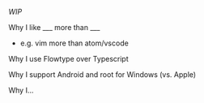_WIP_

Why I like ___ more than ___
- e.g. vim more than atom/vscode

Why I use Flowtype over Typescript

Why I support Android and root for Windows (vs. Apple)

Why I...
